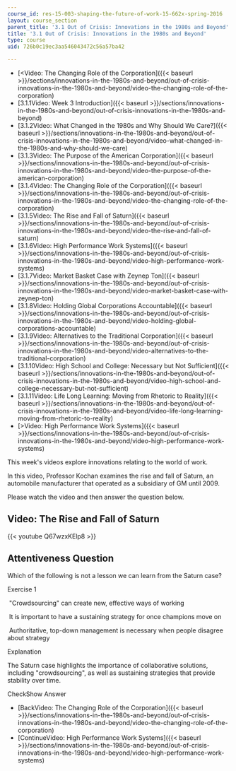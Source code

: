 ```yaml
---
course_id: res-15-003-shaping-the-future-of-work-15-662x-spring-2016
layout: course_section
parent_title: '3.1 Out of Crisis: Innovations in the 1980s and Beyond'
title: '3.1 Out of Crisis: Innovations in the 1980s and Beyond'
type: course
uid: 726b0c19ec3aa546043472c56a57ba42

---
```


*   [<Video: The Changing Role of the Corporation]({{< baseurl >}}/sections/innovations-in-the-1980s-and-beyond/out-of-crisis-innovations-in-the-1980s-and-beyond/video-the-changing-role-of-the-corporation)
*   [3.1.1Video: Week 3 Introduction]({{< baseurl >}}/sections/innovations-in-the-1980s-and-beyond/out-of-crisis-innovations-in-the-1980s-and-beyond)
*   [3.1.2Video: What Changed in the 1980s and Why Should We Care?]({{< baseurl >}}/sections/innovations-in-the-1980s-and-beyond/out-of-crisis-innovations-in-the-1980s-and-beyond/video-what-changed-in-the-1980s-and-why-should-we-care)
*   [3.1.3Video: The Purpose of the American Corporation]({{< baseurl >}}/sections/innovations-in-the-1980s-and-beyond/out-of-crisis-innovations-in-the-1980s-and-beyond/video-the-purpose-of-the-american-corporation)
*   [3.1.4Video: The Changing Role of the Corporation]({{< baseurl >}}/sections/innovations-in-the-1980s-and-beyond/out-of-crisis-innovations-in-the-1980s-and-beyond/video-the-changing-role-of-the-corporation)
*   [3.1.5Video: The Rise and Fall of Saturn]({{< baseurl >}}/sections/innovations-in-the-1980s-and-beyond/out-of-crisis-innovations-in-the-1980s-and-beyond/video-the-rise-and-fall-of-saturn)
*   [3.1.6Video: High Performance Work Systems]({{< baseurl >}}/sections/innovations-in-the-1980s-and-beyond/out-of-crisis-innovations-in-the-1980s-and-beyond/video-high-performance-work-systems)
*   [3.1.7Video: Market Basket Case with Zeynep Ton]({{< baseurl >}}/sections/innovations-in-the-1980s-and-beyond/out-of-crisis-innovations-in-the-1980s-and-beyond/video-market-basket-case-with-zeynep-ton)
*   [3.1.8Video: Holding Global Corporations Accountable]({{< baseurl >}}/sections/innovations-in-the-1980s-and-beyond/out-of-crisis-innovations-in-the-1980s-and-beyond/video-holding-global-corporations-accountable)
*   [3.1.9Video: Alternatives to the Traditional Corporation]({{< baseurl >}}/sections/innovations-in-the-1980s-and-beyond/out-of-crisis-innovations-in-the-1980s-and-beyond/video-alternatives-to-the-traditional-corporation)
*   [3.1.10Video: High School and College: Necessary but Not Sufficient]({{< baseurl >}}/sections/innovations-in-the-1980s-and-beyond/out-of-crisis-innovations-in-the-1980s-and-beyond/video-high-school-and-college-necessary-but-not-sufficient)
*   [3.1.11Video: Life Long Learning: Moving from Rhetoric to Reality]({{< baseurl >}}/sections/innovations-in-the-1980s-and-beyond/out-of-crisis-innovations-in-the-1980s-and-beyond/video-life-long-learning-moving-from-rhetoric-to-reality)
*   [\>Video: High Performance Work Systems]({{< baseurl >}}/sections/innovations-in-the-1980s-and-beyond/out-of-crisis-innovations-in-the-1980s-and-beyond/video-high-performance-work-systems)

This week's videos explore innovations relating to the world of work.

In this video, Professor Kochan examines the rise and fall of Saturn, an automobile manufacturer that operated as a subsidiary of GM until 2009.

Please watch the video and then answer the question below. 

Video: The Rise and Fall of Saturn
----------------------------------

{{< youtube Q67wzxKElp8 >}}

Attentiveness Question
----------------------

Which of the following is not a lesson we can learn from the Saturn case?

Exercise 1

&nbsp;"Crowdsourcing" can create new, effective ways of working&nbsp;

&nbsp;It is important to have a sustaining strategy for once champions move on&nbsp;

&nbsp;Authoritative, top-down management is necessary when people disagree about strategy&nbsp;

Explanation

The Saturn case highlights the importance of collaborative solutions, including "crowdsourcing", as well as sustaining strategies that provide stability over time.

CheckShow Answer

*   [BackVideo: The Changing Role of the Corporation]({{< baseurl >}}/sections/innovations-in-the-1980s-and-beyond/out-of-crisis-innovations-in-the-1980s-and-beyond/video-the-changing-role-of-the-corporation)
*   [ContinueVideo: High Performance Work Systems]({{< baseurl >}}/sections/innovations-in-the-1980s-and-beyond/out-of-crisis-innovations-in-the-1980s-and-beyond/video-high-performance-work-systems)